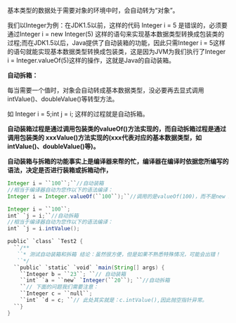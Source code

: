 基本类型的数据处于需要对象的环境中时，会自动转为“对象”。

   我们以Integer为例：在JDK1.5以前，这样的代码 Integer i = 5 是错误的，必须要通过Integer i = new Integer(5) 这样的语句来实现基本数据类型转换成包装类的过程;而在JDK1.5以后，Java提供了自动装箱的功能，因此只需Integer i = 5这样的语句就能实现基本数据类型转换成包装类，这是因为JVM为我们执行了Integer i = Integer.valueOf(5)这样的操作，这就是Java的自动装箱。

**自动拆箱：**

   每当需要一个值时，对象会自动转成基本数据类型，没必要再去显式调用intValue()、doubleValue()等转型方法。

   如 Integer i = 5;int j = i; 这样的过程就是自动拆箱。

**自动装箱过程是通过调用包装类的valueOf()方法实现的，而自动拆箱过程是通过调用包装类的 xxxValue()方法实现的(xxx代表对应的基本数据类型，如intValue()、doubleValue()等)。**

   **自动装箱与拆箱的功能事实上是编译器来帮的忙，编译器在编译时依据您所编写的语法，决定是否进行装箱或拆箱动作，**



```java
Integer i = ``100``;``//自动装箱
//相当于编译器自动为您作以下的语法编译：
Integer i = Integer.valueOf(``100``);``//调用的是valueOf(100)，而不是new Integer(100)
```



```java
Integer i = ``100``;
int` `j = i;``//自动拆箱
//相当于编译器自动为您作以下的语法编译：
int` `j = i.intValue();
```



```java
public` `class` `Test2 {
  ``/**
   ``* 测试自动装箱和拆箱 结论：虽然很方便，但是如果不熟悉特殊情况，可能会出错！
   ``*/
  ``public` `static` `void` `main(String[] args) {
    ``Integer b = ``23``; ``// 自动装箱
    ``int` `a = ``new` `Integer(``20``); ``//自动拆箱
    ``// 下面的问题我们需要注意：
    ``Integer c = ``null``;
    ``int` `d = c; ``// 此处其实就是：c.intValue(),因此抛空指针异常。
  ``}
}
```

